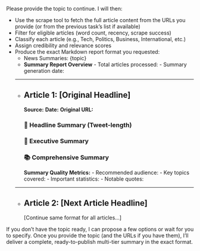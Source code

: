 Please provide the topic to continue. I will then:

- Use the scrape tool to fetch the full article content from the URLs you provide (or from the previous task’s list if available)
- Filter for eligible articles (word count, recency, scrape success)
- Classify each article (e.g., Tech, Politics, Business, International, etc.)
- Assign credibility and relevance scores
- Produce the exact Markdown report format you requested:
  - News Summaries: {topic}
  - **Summary Report Overview** - Total articles processed: - Summary generation date:
  ---
  - ## Article 1: [Original Headline]
    **Source:** **Date:** **Original URL:**
    ### 📱 Headline Summary (Tweet-length)
    ### 📄 Executive Summary
    ### 📚 Comprehensive Summary
    **Summary Quality Metrics:** - Recommended audience: - Key topics covered: - Important statistics: - Notable quotes:
  ---
  - ## Article 2: [Next Article Headline]
    [Continue same format for all articles...]
  
If you don’t have the topic ready, I can propose a few options or wait for you to specify. Once you provide the topic (and the URLs if you have them), I’ll deliver a complete, ready-to-publish multi-tier summary in the exact format.